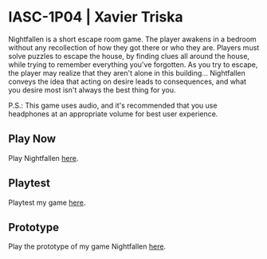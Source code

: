 # IASC-1P04 | Xavier Triska

Nightfallen is a short escape room game. The player awakens in a bedroom without any recollection of how they got there or who they are. Players must solve puzzles to escape the house, by finding clues all around the house, while trying to remember everything you've forgotten. As you try to escape, the player may realize that they aren't alone in this building... 
Nightfallen conveys the idea that acting on desire leads to consequences, and what you desire most isn't always the best thing for you.

P.S.: This game uses audio, and it's recommended that you use headphones at an appropriate volume for best user experience.

## Play Now

Play Nightfallen [here]().

## Playtest

Playtest my game [here](playtest/playtest).

## Prototype

Play the prototype of my game Nightfallen [here](https://xaviertriska.github.io/IASC-1P04/prototype/NightfallenPrototype.html).
